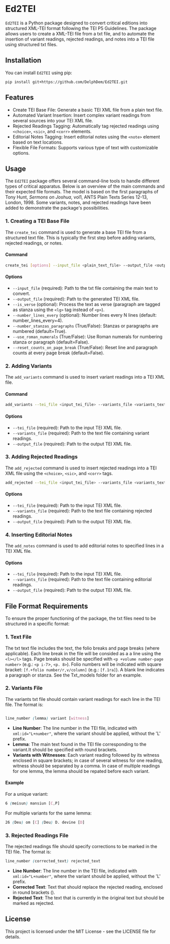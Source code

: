 # Ed2TEI

`Ed2TEI` is a Python package designed to convert critical editions into structured XML-TEI format following the TEI P5 Guidelines. The package allows users to create a XML-TEI file from a txt file, and to automate the insertion of variant readings, rejected readings, and notes into a TEI file using structured txt files.

## Installation

You can install `Ed2TEI` using pip:

```
pip install git+https://github.com/DelphDem/Ed2TEI.git
```
## Features

- Create TEI Base File: Generate a basic TEI XML file from a plain text file.
- Automated Variant Insertion: Insert complex variant readings from several sources into your TEI XML file.
- Rejected Readings Tagging: Automatically tag rejected readings using `<choice>`, `<sic>`, and `<corr>` elements.
- Editorial Notes Tagging: Insert editorial notes using the `<note>` element based on text locations.
- Flexible File Formats: Supports various type of text with customizable options.


## Usage

The `Ed2TEI` package offers several command-line tools to handle different types of critical apparatus. Below is an overview of the main commands and their expected file formats. The model is based on the first paragraphs of Tony Hunt, *Sermons on Joshua*, vol1, ANTS Plain Texts Series 12-13, London, 1998. Some variants, notes, and rejected readings have been added to demonstrate the package's possibilities.

### 1. Creating a TEI Base File

The `create_tei` command is used to generate a base TEI file from a structured text file. This is typically the first step before adding variants, rejected readings, or notes.

#### Command
```bash
create_tei [options] --input_file <plain_text_file> --output_file <output_tei_file>
```
#### Options

* `--input_file` (required): Path to the txt file containing the main text to convert.
* `--output_file` (required): Path to the generated TEI XML file.
* `--is_verse` (optional): Process the text as verse (paragraph are tagged as stanza using the `<lg>` tag instead of `<p>`).
* `--number_lines_every` (optional): Number lines every N lines (default: number_lines_every=4).
* `--number_stanzas_paragraphs` (True/False): Stanzas or paragraphs are numbered (default=True).
* `--use_roman_numerals` (True/False): Use Roman numerals for numbering stanza or paragraph (default=False).
* `--reset_counts_on_page_break` (True/False): Reset line and paragraph counts at every page break (default=False).

### 2. Adding Variants

The `add_variants` command is used to insert variant readings into a TEI XML file.

#### Command

```bash
add_variants --tei_file <input_tei_file> --variants_file <variants_text_file> --output_file <output_tei_file>
````
#### Options

* `--tei_file` (required): Path to the input TEI XML file.
* `--variants_file` (required): Path to the text file containing variant readings.
* `--output_file` (required): Path to the output TEI XML file.

### 3. Adding Rejected Readings

The `add_rejected` command is used to insert rejected readings into a TEI XML file using the `<choice>`, `<sic>`, and `<corr>` tags. 

```bash
add_rejected --tei_file <input_tei_file> --variants_file <variants_text_file> --output_file <output_tei_file>
````
#### Options

* `--tei_file` (required): Path to the input TEI XML file.
* `--variants_file` (required): Path to the text file containing rejected readings.
* `--output_file` (required): Path to the output TEI XML file.

### 4. Inserting Editorial Notes

The `add_notes` command is used to add editorial notes to specified lines in a TEI XML file.

#### Options

* `--tei_file` (required): Path to the input TEI XML file.
* `--variants_file` (required): Path to the text file containing editorial readings.
* `--output_file` (required): Path to the output TEI XML file.

## File Format Requirements

To ensure the proper functioning of the package, the txt files need to be structured in a specific format:

### 1. Text File

The txt text file includes the text, the folio breaks and page breaks (where applicable). Each line break in the file will be consided as a a line using the `<l></l>` tags. Page breaks should be specified with `<p +volume number-page number>` (e.g.: `<p i-7`>, `<p. 8>`). Folio numbers will be indicated with square bracket: `[f.+folio number/r,v/column]` (e.g.: `[f.1ra]`). A blank line indicates a paragraph or stanza. See the Txt_models folder for an example.

### 2. Variants File

The variants txt file should contain variant readings for each line in the TEI file. The format is:

```scss

line_number (lemma) variant [witness]

```

* **Line Number**: The line number in the TEI file, indicated with `xml:id="L+number"`, where the variant should be applied, without the 'L' prefix.
* **Lemma**: The main text found in the TEI file corresponding to the variant.It should be specified with round brackets.
* **Variants with Witnesses**: Each variant reading followed by its witness enclosed in square brackets; in case of several witness for one reading, witness should be separated by a comma. In case of multiple readings for one lemma, the lemma should be repated before each variant.

#### Example
For a unique variant:
```scss
6 (meisun) mansiun [C,P]
```
For multiple variants for the same lemma:

```scss
26 (Deu) om [C] (Deu) D. devine [D]
```

### 3. Rejected Readings File

The rejected readings file should specify corrections to be marked in the TEI file. The format is:

```scss
line_number (corrected_text) rejected_text
```

* **Line Number**: The line number in the TEI file, indicated with `xml:id="L+number"`, where the variant should be applied, without the 'L' prefix.
* **Corrected Text**: Text that should replace the rejected reading, enclosed in round brackets ().
* **Rejected Text**: The text that is currently in the òriginal text but should be marked as rejected.

## License

This project is licensed under the MIT License - see the LICENSE file for details.
